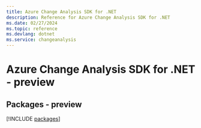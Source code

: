 ```yaml
---
title: Azure Change Analysis SDK for .NET
description: Reference for Azure Change Analysis SDK for .NET
ms.date: 02/27/2024
ms.topic: reference
ms.devlang: dotnet
ms.service: changeanalysis
---
```

# Azure Change Analysis SDK for .NET - preview
## Packages - preview
[!INCLUDE [packages](change-analysis-index.md)]